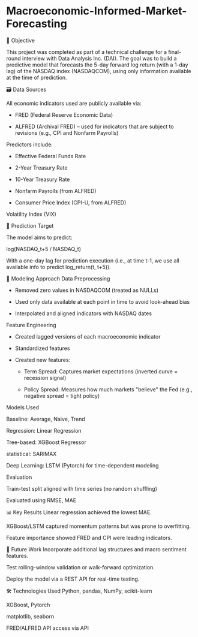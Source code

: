 # Macroeconomic-Informed-Market-Forecasting

🧠 Objective

This project was completed as part of a technical challenge for a final-round interview with Data Analysis Inc. (DAI). The goal was to build a predictive model that forecasts the 5-day forward log return (with a 1-day lag) of the NASDAQ index (NASDAQCOM), using only information available at the time of prediction.

🗃️ Data Sources

All economic indicators used are publicly available via:

- FRED (Federal Reserve Economic Data)

- ALFRED (Archival FRED) – used for indicators that are subject to revisions (e.g., CPI and Nonfarm Payrolls)

Predictors include:

- Effective Federal Funds Rate

- 2-Year Treasury Rate

- 10-Year Treasury Rate

- Nonfarm Payrolls (from ALFRED)

- Consumer Price Index (CPI-U, from ALFRED)

Volatility Index (VIX)

🔄 Prediction Target

The model aims to predict:

log(NASDAQ_t+5 / NASDAQ_t)

With a one-day lag for prediction execution (i.e., at time t-1, we use all available info to predict log_return(t, t+5)).

🧪 Modeling Approach
Data Preprocessing

- Removed zero values in NASDAQCOM (treated as NULLs)

- Used only data available at each point in time to avoid look-ahead bias

- Interpolated and aligned indicators with NASDAQ dates

Feature Engineering

- Created lagged versions of each macroeconomic indicator

- Standardized features

- Created new features:
  - Term Spread: Captures market expectations (inverted curve = recession signal)

  - Policy Spread: Measures how much markets "believe" the Fed (e.g., negative spread = tight policy)

Models Used

Baseline: Average, Naive, Trend

Regression: Linear Regression

Tree-based: XGBoost Regressor

statistical: SARIMAX

Deep Learning: LSTM (Pytorch) for time-dependent modeling

Evaluation

Train-test split aligned with time series (no random shuffling)

Evaluated using RMSE, MAE

📊 Key Results
Linear regression achieved the lowest MAE.

XGBoost/LSTM captured momentum patterns but was prone to overfitting.

Feature importance showed FRED and CPI were leading indicators.

🚀 Future Work
Incorporate additional lag structures and macro sentiment features.

Test rolling-window validation or walk-forward optimization.

Deploy the model via a REST API for real-time testing.

🛠️ Technologies Used
Python, pandas, NumPy, scikit-learn

XGBoost, Pytorch

matplotlib, seaborn

FRED/ALFRED API access via API
